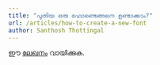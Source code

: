 ```yaml
---
title: "പുതിയ ഒരു ഫോണ്ടെങ്ങനെ ഉണ്ടാക്കാം?"
url: /articles/how-to-create-a-new-font
author: Santhosh Thottingal
---
```


ഈ [ലേഖനം][1] വായിക്കുക.

[1]: https://thottingal.in/blog/2017/09/14/how-to-design-a-new-malayalam-font/
